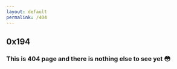 ```yaml
---
layout: default
permalink: /404
---
```


## 0x194
### This is 404 page and there is nothing else to see yet :flushed: